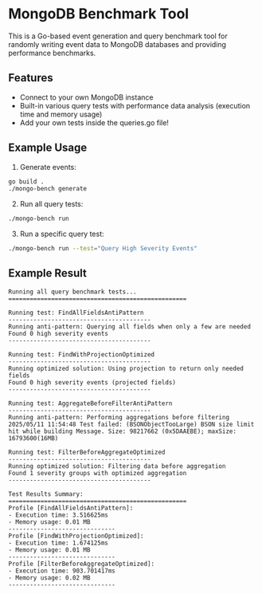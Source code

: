 # MongoDB Benchmark Tool

This is a Go-based event generation and query benchmark tool for randomly writing event data to MongoDB databases and providing performance benchmarks. 

## Features

- Connect to your own MongoDB instance
- Built-in various query tests with performance data analysis (execution time and memory usage)
- Add your own tests inside the queries.go file!

## Example Usage

1. Generate events:

```bash
go build .
./mongo-bench generate
```

2. Run all query tests:

```bash
./mongo-bench run
```

3. Run a specific query test:

```bash
./mongo-bench run --test="Query High Severity Events"
```

## Example Result

```
Running all query benchmark tests...
==================================================

Running test: FindAllFieldsAntiPattern
----------------------------------------
Running anti-pattern: Querying all fields when only a few are needed
Found 0 high severity events
----------------------------------------

Running test: FindWithProjectionOptimized
----------------------------------------
Running optimized solution: Using projection to return only needed fields
Found 0 high severity events (projected fields)
----------------------------------------

Running test: AggregateBeforeFilterAntiPattern
----------------------------------------
Running anti-pattern: Performing aggregations before filtering
2025/05/11 11:54:48 Test failed: (BSONObjectTooLarge) BSON size limit hit while building Message. Size: 98217662 (0x5DAAEBE); maxSize: 16793600(16MB)

Running test: FilterBeforeAggregateOptimized
----------------------------------------
Running optimized solution: Filtering data before aggregation
Found 1 severity groups with optimized aggregation
----------------------------------------

Test Results Summary:
==================================================
Profile [FindAllFieldsAntiPattern]:
- Execution time: 3.516625ms
- Memory usage: 0.01 MB
------------------------------
Profile [FindWithProjectionOptimized]:
- Execution time: 1.674125ms
- Memory usage: 0.01 MB
------------------------------
Profile [FilterBeforeAggregateOptimized]:
- Execution time: 903.701417ms
- Memory usage: 0.02 MB
------------------------------
```